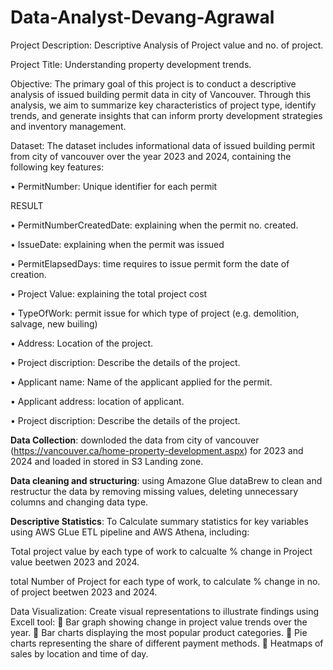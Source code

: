 # Data-Analyst-Devang-Agrawal
Project Description: Descriptive Analysis of Project value and no. of project.

Project Title: Understanding property development trends.

Objective: The primary goal of this project is to conduct a descriptive analysis of issued building permit data in city of Vancouver. Through this analysis, we aim to summarize key characteristics of project type, identify trends, and generate insights that can inform prorty development strategies and inventory management.

Dataset: The dataset includes informational data of issued building permit from city of vancouver over the year 2023 and 2024, containing the following key features:

•	PermitNumber: Unique identifier for each permit

<a src = "https://github.com/DevangAgrawal1991/Data-Analyst-Devang-Agrawal/blob/main/Athena_SQL_result01.png">RESULT</a>

•	PermitNumberCreatedDate: explaining when the permit no. created.

•	IssueDate: explaining when the permit was issued

•	PermitElapsedDays: time requires to issue permit form the date of creation.

•	Project Value: explaining the total project cost 

•	TypeOfWork: permit issue for which type of project (e.g. demolition, salvage, new builing)

•	Address: Location of the project.

•	Project discription: Describe the details of the project.

•	Applicant name: Name of the applicant applied for the permit.

•	Applicant address: location of applicant.

•	Project discription: Describe the details of the project.

**Data Collection**: downloded the data from city of vancouver (https://vancouver.ca/home-property-development.aspx) for 2023 and 2024 and loaded in stored in S3 Landing zone.

**Data cleaning and structuring**: using Amazone Glue dataBrew to clean and restructur the data by removing missing values, deleting unnecessary columns and changing data type.

**Descriptive Statistics**:
To	Calculate summary statistics for key variables using AWS GLue ETL pipeline and AWS Athena, including:

Total project value by each type of work to calcualte % change in Project value beetwen 2023 and 2024.

total Number of Project for each type of work, to calculate % change in no. of project beetwen 2023 and 2024.

Data Visualization: 
	Create visual representations to illustrate findings using Excell tool:
	Bar graph showing change in project value trends over the year.
	Bar charts displaying the most popular product categories.
	Pie charts representing the share of different payment methods.
	Heatmaps of sales by location and time of day.
